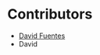 # **Contributors**

<!-- prettier-ignore-start -->
- [David Fuentes](https://github.com/dfuentes87/)
- David
